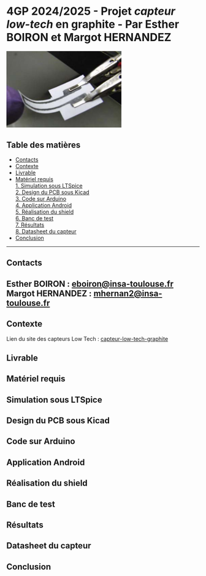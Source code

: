 # 4GP 2024/2025 - Projet *capteur low-tech* en graphite - Par Esther BOIRON et Margot HERNANDEZ

<img src="Images/image-capteur-graphite.PNG" alt="Image capteur" width="300">

## Table des matières
* [Contacts](#contacts)
* [Contexte](#contexte)
* [Livrable](#livrable)
* [Matériel requis](#matériel-requis) <br>
[1. Simulation sous LTSpice](#1--simulation-sous-ltspice) <br>
[2. Design du PCB sous Kicad](#2--design-du-pcb-sous-kicad) <br>
[3. Code sur Arduino](#3--code-sur-arduino) <br>
[4. Application Android](#4--application-android) <br>
[5. Réalisation du shield](#5--réalisation-du-shield) <br>
[6. Banc de test](#6--banc-de-test) <br>
[7. Résultats](#7--résultats) <br>
[8. Datasheet du capteur](#8--datasheet-du-capteur)
* [Conclusion](#conclusion)
------------
## Contacts  
Esther BOIRON : eboiron@insa-toulouse.fr  
Margot HERNANDEZ : mhernan2@insa-toulouse.fr  
------------
## Contexte
Lien du site des capteurs Low Tech : [capteur-low-tech-graphite](https://moodle.insa-toulouse.fr/mod/resource/view.php?id=60418)
## Livrable
## Matériel requis
## Simulation sous LTSpice
## Design du PCB sous Kicad
## Code sur Arduino
## Application Android
## Réalisation du shield
## Banc de test
## Résultats
## Datasheet du capteur
## Conclusion
